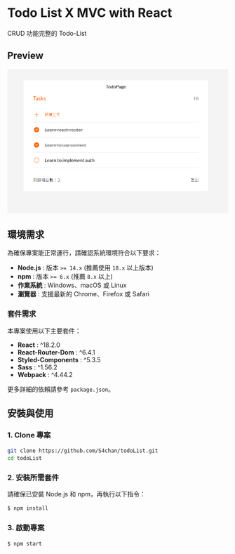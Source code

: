 # Todo List X MVC with React

CRUD 功能完整的 Todo-List

## Preview

![TodoList Preview](/src/assets/todoListSample.png)

## 環境需求

為確保專案能正常運行，請確認系統環境符合以下要求：

- **Node.js** : 版本 `>= 14.x` (推薦使用 `18.x` 以上版本)
- **npm** : 版本 `>= 6.x` (推薦 `8.x` 以上)
- **作業系統** : Windows、macOS 或 Linux
- **瀏覽器** : 支援最新的 Chrome、Firefox 或 Safari

### 套件需求

本專案使用以下主要套件：

- **React** : ^18.2.0
- **React-Router-Dom** : ^6.4.1
- **Styled-Components** : ^5.3.5
- **Sass** : ^1.56.2
- **Webpack** : ^4.44.2

更多詳細的依賴請參考 `package.json`。

## 安裝與使用

### 1. Clone 專案

```bash
git clone https://github.com/S4chan/todoList.git
cd todoList
```

### 2. 安裝所需套件

請確保已安裝 Node.js 和 npm，再執行以下指令：

```bash
$ npm install
```

### 3. 啟動專案

```bash
$ npm start
```
